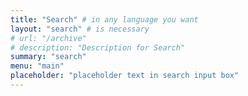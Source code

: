 ```yaml
---
title: "Search" # in any language you want
layout: "search" # is necessary
# url: "/archive"
# description: "Description for Search"
summary: "search"
menu: "main"
placeholder: "placeholder text in search input box"
---
```


